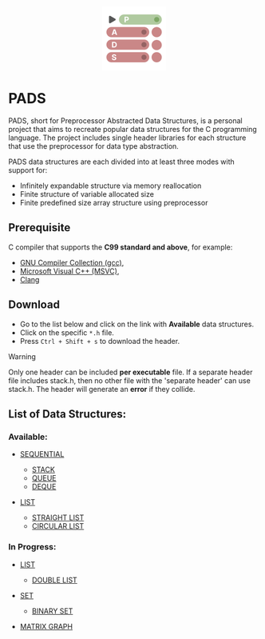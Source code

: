 <p align="center">
  <img width="128" align="center" src="/assets/logo.svg">
</p>

# PADS

PADS, short for Preprocessor Abstracted Data Structures, is a personal project that aims to recreate popular data structures for the C programming language. The project includes single header libraries for each structure that use the preprocessor for data type abstraction.

PADS data structures are each divided into at least three modes with support for:

- Infinitely expandable structure via memory reallocation
- Finite structure of variable allocated size
- Finite predefined size array structure using preprocessor

## Prerequisite
C compiler that supports the **C99 standard and above**, for example:
- [GNU Compiler Collection (gcc)](https://gcc.gnu.org), 
- [Microsoft Visual C++ (MSVC)](https://visualstudio.microsoft.com/vs/features/cplusplus/),
- [Clang](https://clang.llvm.org)

## Download
- Go to the list below and click on the link with **Available** data structures.
- Click on the specific ```*.h``` file.
- Press ```Ctrl + Shift + s``` to download the header.

> [!WARNING]
> Only one header can be included **per executable** file. If a separate header file includes stack.h, then no other file with the 'separate header' can use stack.h. The header will generate an **error** if they collide.

## **List of Data Structures:**

### **Available:**
- [SEQUENTIAL](https://github.com/TheGAzed/pads/blob/main/source/sequential)
  - [STACK](https://github.com/TheGAzed/pads/blob/main/source/sequential/stack)
  - [QUEUE](https://github.com/TheGAzed/pads/blob/main/source/sequential/queue)
  - [DEQUE](https://github.com/TheGAzed/pads/blob/main/source/sequential/deque)

- [LIST](https://github.com/TheGAzed/pads/blob/main/source/list)
  - [STRAIGHT LIST](https://github.com/TheGAzed/pads/blob/main/source/list/straight_list)
  - [CIRCULAR LIST](https://github.com/TheGAzed/pads/blob/main/source/list/circular_list)

### **In Progress:**

- [LIST](https://github.com/TheGAzed/pads/blob/main/source/list)
  - [DOUBLE LIST](https://github.com/TheGAzed/pads/blob/main/source/list/double_list)

- [SET](https://github.com/TheGAzed/pads/blob/main/source/set)
  - [BINARY SET](https://github.com/TheGAzed/pads/blob/main/source/set/binary_set)

- [MATRIX GRAPH](https://github.com/TheGAzed/pads/blob/main/source/graph/matrix_graph)

